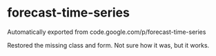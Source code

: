 # forecast-time-series
Automatically exported from code.google.com/p/forecast-time-series

Restored the missing class and form.
Not sure how it was, but it works.

